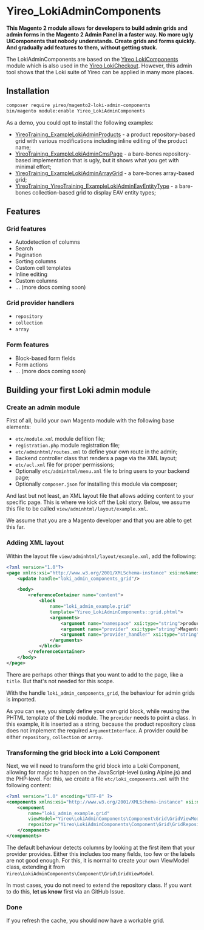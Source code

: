 # Yireo_LokiAdminComponents

**This Magento 2 module allows for developers to build admin grids and admin forms in the Magento 2 Admin Panel in
a faster way. No more ugly UiComponents that nobody understands. Create grids and forms quickly. And gradually add
features to them, without getting stuck.**

The LokiAdminComponents are based on the [Yireo LokiComponents](https://github.com/yireo/Yireo_LokiComponents)
module which is also used in the [Yireo LokiCheckout](https://loki-checkout.com/). However, this admin tool shows
that the Loki suite of Yireo can be applied in many more places.

## Installation
```bash
composer require yireo/magento2-loki-admin-components
bin/magento module:enable Yireo_LokiAdminComponents
```

As a demo, you could opt to install the following examples:

- [YireoTraining_ExampleLokiAdminProducts](https://github.com/yireo-training/YireoTraining_ExampleLokiAdminProducts) - a product repository-based grid with various modifications including inline editing of the product name; 
- [YireoTraining_ExampleLokiAdminCmsPage](https://github.com/yireo-training/YireoTraining_ExampleLokiAdminCmsPage) - a bare-bones repository-based implementation that is ugly, but it shows what you get with minimal effort;
- [YireoTraining_ExampleLokiAdminArrayGrid](https://github.com/yireo-training/YireoTraining_ExampleLokiAdminArrayGrid) - a bare-bones array-based grid;
- [YireoTraining_YireoTraining_ExampleLokiAdminEavEntityType](https://github.com/yireo-training/YireoTraining_YireoTraining_ExampleLokiAdminEavEntityType) - a bare-bones collection-based grid to display EAV entity types;

## Features

### Grid features
- Autodetection of columns
- Search
- Pagination
- Sorting columns
- Custom cell templates
- Inline editing
- Custom columns
- ... (more docs coming soon)

### Grid provider handlers
- `repository`
- `collection`
- `array`

### Form features
- Block-based form fields
- Form actions
- ... (more docs coming soon)

## Building your first Loki admin module

### Create an admin module
First of all, build your own Magento module with the following base elements:

- `etc/module.xml` module defition file;
- `registration.php` module registration file;
- `etc/adminhtml/routes.xml` to define your own route in the admin;
- Backend controller class that renders a page via the XML layout;
- `etc/acl.xml` file for proper permissions;
- Optionally `etc/adminhtml/menu.xml` file to bring users to your backend page;
- Optionally `composer.json` for installing this module via composer;

And last but not least, an XML layout file that allows adding content to your specific page. This is where we kick
off the Loki story. Below, we assume this file to be called `view/adminhtml/layout/example.xml`.

We assume that you are a Magento developer and that you are able to get this far.

### Adding XML layout
Within the layout file `view/adminhtml/layout/example.xml`, add the following:

```xml
<?xml version="1.0"?>
<page xmlns:xsi="http://www.w3.org/2001/XMLSchema-instance" xsi:noNamespaceSchemaLocation="urn:magento:module:View/Layout:etc/page_configuration.xsd">
    <update handle="loki_admin_components_grid"/>

    <body>
        <referenceContainer name="content">
            <block
                name="loki_admin_example.grid"
                template="Yireo_LokiAdminComponents::grid.phtml">
                <arguments>
                    <argument name="namespace" xsi:type="string">product_listing</argument>
                    <argument name="provider" xsi:type="string">Magento\Catalog\Api\ProductRepositoryInterface</argument>
                    <argument name="provider_handler" xsi:type="string">repository</argument>
                </arguments>
            </block>
        </referenceContainer>
    </body>
</page>
```

There are perhaps other things that you want to add to the page, like a `title`. But that's not needed for this scope.

With the handle `loki_admin_components_grid`, the behaviour for admin grids is imported.

As you can see, you simply define your own grid block, while reusing the PHTML template of the Loki module. The `provider` needs to point
a class. In this example, it is inserted as a string, because the product repository class does not implement the required
`ArgumentInterface`. A provider could be either `repository`, `collection` or `array`.

### Transforming the grid block into a Loki Component
Next, we will need to transform the grid block into a Loki Component, allowing for magic to happen on the JavaScript-level (using
Alpine.js) and the PHP-level. For this, we create a file `etc/loki_components.xml` with the following content:

```xml
<?xml version="1.0" encoding="UTF-8" ?>
<components xmlns:xsi="http://www.w3.org/2001/XMLSchema-instance" xsi:noNamespaceSchemaLocation="urn:magento:module:Yireo_LokiComponents:etc/loki_components.xsd">
    <component
        name="loki_admin_example.grid"
        viewModel="Yireo\LokiAdminComponents\Component\Grid\GridViewModel"
        repository="Yireo\LokiAdminComponents\Component\Grid\GridRepository">
    </component>
</components>
```

The default behaviour detects columns by looking at the first item that your provider provides. Either this includes too many fields, too few or the labels are
not good enough. For this, it is normal to create your own ViewModel class, extending it from `Yireo\LokiAdminComponents\Component\Grid\GridViewModel`. 

In most cases, you do not need to extend the repository class. If you want to do this, **let us know** first via an GitHub Issue.

### Done
If you refresh the cache, you should now have a workable grid.
